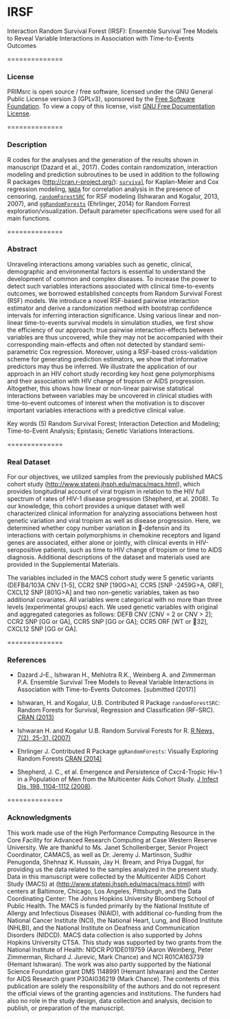 # IRSF
Interaction Random Survival Forest (IRSF): Ensemble Survival Tree Models to Reveal Variable Interactions in Association with Time-to-Events Outcomes


==============
### License

PRIMsrc is open source / free software, licensed under the GNU General Public License version 3 (GPLv3), 
sponsored by the [Free Software Foundation](http://www.fsf.org/). To view a copy of this license, visit 
[GNU Free Documentation License](http://www.gnu.org/licenses/gpl-3.0.html).


==============
### Description
R codes for the analyses and the generation of the results shown in manuscript (Dazard et al., 2017). Codes contain randomization, interaction modeling and prediction subroutines to be used in addition to the following R packages (http://cran.r-project.org/): [`survival`](https://CRAN.R-project.org/package=survival) for Kaplan-Meier and Cox regression modeling, [`NADA`](https://CRAN.R-project.org/package=NADA) for correlation analysis in the presence of censoring, [`randomForestSRC`](https://CRAN.R-project.org/package=randomForestSRC) for RSF modeling (Ishwaran and Kogalur, 2013, 2007), and [`ggRandomForests`](https://CRAN.R-project.org/package=ggRandomForests) (Ehrlinger, 2014) for Random Forrest exploration/visualization. Default parameter specifications were used for all main functions.

==============
### Abstract
Unraveling interactions among variables such as genetic, clinical, demographic and environmental factors is essential to understand the development of common and complex diseases. To increase the power to detect such variables interactions associated with clinical time-to-events outcomes, we borrowed established concepts from Random Survival Forest (RSF) models. We introduce a novel RSF-based pairwise interaction estimator and derive a randomization method with bootstrap confidence intervals for inferring interaction significance. Using various linear and non-linear time-to-events survival models in simulation studies, we first show the efficiency of our approach: true pairwise interaction-effects between variables are thus uncovered, while they may not be accompanied with their corresponding main-effects and often not detected by standard semi-parametric Cox regression. Moreover, using a RSF-based cross-validation scheme for generating prediction estimators, we show that informative predictors may thus be inferred. We illustrate the application of our approach in an HIV cohort study recording key host gene polymorphisms and their association with HIV change of tropism or AIDS progression. Altogether, this shows how linear or non-linear pairwise statistical interactions between variables may be uncovered in clinical studies with time-to-event outcomes of interest when the motivation is to discover important variables interactions with a predictive clinical value.

Key words (5)
Random Survival Forest; Interaction Detection and Modeling; Time-to-Event Analysis; Epistasis; Genetic Variations Interactions.


==============
### Real Dataset
For our objectives, we utilized samples from the previously published MACS cohort study (http://www.statepi.jhsph.edu/macs/macs.html), which provides longitudinal account of viral tropism in relation to the HIV full spectrum of rates of HIV-1 disease progression (Shepherd, et al. 2008). To our knowledge, this cohort provides a unique dataset with well characterized clinical information for analyzing associations between host genetic variation and viral tropism as well as disease progression. Here, we determined whether copy number variation in -defensin and its interactions with certain polymorphisms in chemokine receptors and ligand genes are associated, either alone or jointly, with clinical events in HIV-seropositive patients, such as time to HIV change of tropism or time to AIDS diagnosis. Additional descriptions of the dataset and materials used are provided in the Supplemental Materials.

The variables included in the MACS cohort study were 5 genetic variants (DEFB4/103A CNV [1-5], CCR2 SNP [190G>A], CCR5 [SNP -2459G>A, ORF], CXCL12 SNP [801G>A] and two non-genetic variables, taken as two additional covariates. All variables were categorical with no more than three levels (experimental groups) each. We used genetic variables with original and aggregated categories as follows: DEFB CNV [CNV = 2 or CNV > 2]; CCR2 SNP [GG or GA], CCR5 SNP [GG or GA]; CCR5 ORF [WT or 32], CXCL12 SNP [GG or GA].

==============
### References
- Dazard J-E., Ishwaran H., Mehlotra R.K., Weinberg A. and Zimmerman P.A. Ensemble Survival Tree Models to Reveal Variable Interactions in Association with Time-to-Events Outcomes. 
[submitted (2017)]

- Ishwaran, H. and Kogalur, U.B. Contributed R Package `randomForestSRC`: Random Forests for Survival, Regression and Classification (RF-SRC).
[CRAN (2013)](https://CRAN.R-project.org/package=randomForestSRC)

- Ishwaran H. and Kogalur U.B. Random Survival Forests for R. 
[R News, 7(2), 25-31, (2007)](https://pdfs.semanticscholar.org/951a/84f0176076fb6786fdf43320e8b27094dcfa.pdf)

- Ehrlinger J. Contributed R Package `ggRandomForests`: Visually Exploring Random Forests
[CRAN (2014)](https://CRAN.R-project.org/package=ggRandomForests)

- Shepherd, J. C., et al. Emergence and Persistence of Cxcr4-Tropic Hiv-1 in a Population of Men from the Multicenter Aids Cohort Study. [J Infect Dis, 198, 1104-1112 (2008)](https://www.ncbi.nlm.nih.gov/pubmed/18783316).


==============
### Acknowledgments
This work made use of the High Performance Computing Resource in the Core Facility for Advanced Research Computing at Case Western Reserve University. We are thankful to Ms. Janet Schollenberger, Senior Project Coordinator, CAMACS, as well as Dr. Jeremy J. Martinson, Sudhir Penugonda, Shehnaz K. Hussain, Jay H. Bream, and Priya Duggal, for providing us the data related to the samples analyzed in the present study. Data in this manuscript were collected by the Multicenter AIDS Cohort Study (MACS) at (http://www.statepi.jhsph.edu/macs/macs.html) with centers at Baltimore, Chicago, Los Angeles, Pittsburgh, and the Data Coordinating Center: The Johns Hopkins University Bloomberg School of Public Health. The MACS is funded primarily by the National Institute of Allergy and Infectious Diseases (NIAID), with additional co-funding from the National Cancer Institute (NCI), the National Heart, Lung, and Blood Institute (NHLBI), and the National Institute on Deafness and Communication Disorders (NIDCD). MACS data collection is also supported by Johns Hopkins University CTSA. This study was supported by two grants from the National Institute of Health: NIDCR P01DE019759 (Aaron Weinberg, Peter Zimmerman, Richard J. Jurevic, Mark Chance) and NCI R01CA163739 (Hemant Ishwaran). The work was also partly supported by the National Science Foundation grant DMS 1148991 (Hemant Ishwaran) and the Center for AIDS Research grant P30AI036219 (Mark Chance). The contents of this publication are solely the responsibility of the authors and do not represent the official views of the granting agencies and institutions. The funders had also no role in the study design, data collection and analysis, decision to publish, or preparation of the manuscript.
